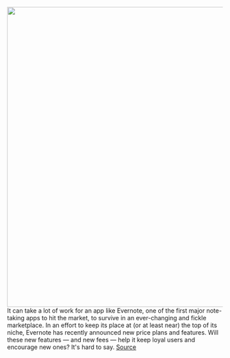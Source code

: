 <img src='https://cdn.vox-cdn.com/thumbor/zzuI83ebUSUEcJeHwClhbBVpDNo=/0x0:640x334/1200x800/filters:focal(269x116:371x218)/cdn.vox-cdn.com/uploads/chorus_image/image/69621829/Evernote_Logo_1200_640x334.0.png' width='700px' /><br/>
It can take a lot of work for an app like Evernote, one of the first major note-taking apps to hit the market, to survive in an ever-changing and fickle marketplace. In an effort to keep its place at (or at least near) the top of its niche, Evernote has recently announced new price plans and features. Will these new features — and new fees — help it keep loyal users and encourage new ones? It's hard to say.
<a href='https://www.theverge.com/22589210/evernote-update-productivity-plans'> Source <a/>